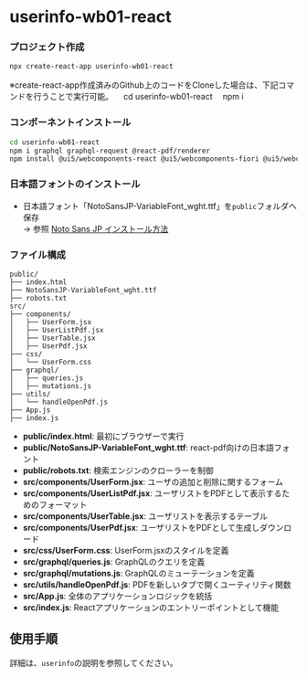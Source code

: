﻿# userinfo-wb01-react

### プロジェクト作成
```bash
npx create-react-app userinfo-wb01-react
```

※create-react-app作成済みのGithub上のコードをCloneした場合は、下記コマンドを行うことで実行可能。
　cd userinfo-wb01-react
　npm i

### コンポーネントインストール
```bash
cd userinfo-wb01-react
npm i graphql graphql-request @react-pdf/renderer
npm install @ui5/webcomponents-react @ui5/webcomponents-fiori @ui5/webcomponents-icons
```

### 日本語フォントのインストール
- 日本語フォント「NotoSansJP-VariableFont_wght.ttf」を`public`フォルダへ保存  
  → 参照 [Noto Sans JP インストール方法](https://web-dev.hatenablog.com/entry/windows/font/noto-sans-jp/install)

### ファイル構成

```
public/
├── index.html
├── NotoSansJP-VariableFont_wght.ttf
├── robots.txt
src/
├── components/
│   ├── UserForm.jsx
│   ├── UserListPdf.jsx
│   ├── UserTable.jsx
│   ├── UserPdf.jsx
├── css/
│   └── UserForm.css
├── graphql/
│   ├── queries.js
│   ├── mutations.js
├── utils/
│   └── handleOpenPdf.js
├── App.js
├── index.js
```
- **public/index.html**: 最初にブラウザーで実行
- **public/NotoSansJP-VariableFont_wght.ttf**: react-pdf向けの日本語フォント
- **public/robots.txt**: 検索エンジンのクローラーを制御
- **src/components/UserForm.jsx**: ユーザの追加と削除に関するフォーム
- **src/components/UserListPdf.jsx**: ユーザリストをPDFとして表示するためのフォーマット
- **src/components/UserTable.jsx**: ユーザリストを表示するテーブル
- **src/components/UserPdf.jsx**: ユーザリストをPDFとして生成しダウンロード
- **src/css/UserForm.css**: UserForm.jsxのスタイルを定義
- **src/graphql/queries.js**: GraphQLのクエリを定義
- **src/graphql/mutations.js**: GraphQLのミューテーションを定義
- **src/utils/handleOpenPdf.js**: PDFを新しいタブで開くユーティリティ関数
- **src/App.js**: 全体のアプリケーションロジックを統括
- **src/index.js**: Reactアプリケーションのエントリーポイントとして機能

## 使用手順

詳細は、`userinfo`の説明を参照してください。